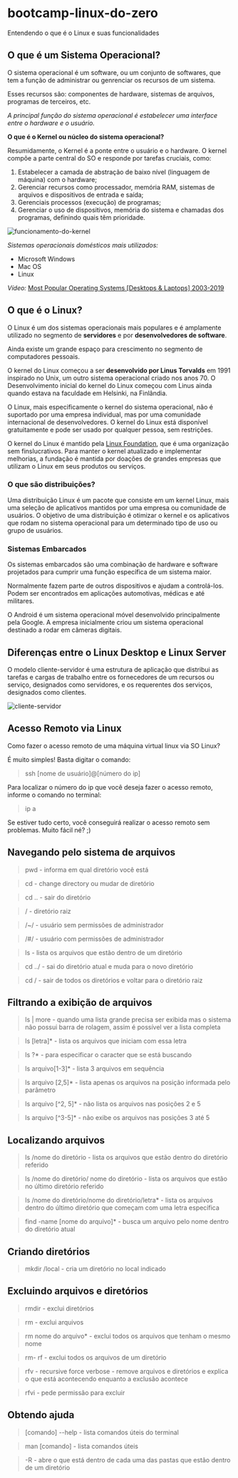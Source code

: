 # bootcamp-linux-do-zero
Entendendo o que é o Linux e suas funcionalidades

## O que é um Sistema Operacional?

O sistema operacional é um software, ou um conjunto de softwares, que tem a função de administrar ou genrenciar os recursos de um sistema. 

Esses recursos são: componentes de hardware, sistemas de arquivos, programas de terceiros, etc. 

_A principal função do sistema operacional é estabelecer uma interface entre o hardware e o usuário._

**O que é o Kernel ou núcleo do sistema operacional?**

Resumidamente, o Kernel é a ponte entre o usuário e o hardware. O kernel compõe a parte central do SO e responde por tarefas cruciais, como:

1. Estabelecer a camada de abstração de baixo nível (linguagem de máquina) com o hardware;
2. Gerenciar recursos como processador, memória RAM, sistemas de arquivos e dispositivos de entrada e saída;
3. Gerenciais processos (execução) de programas;
4. Gerenciar o uso de dispositivos, memória do sistema e chamadas dos programas, definindo quais têm prioridade.

![funcionamento-do-kernel](CPU.png)

_Sistemas operacionais domésticos mais utilizados:_
* Microsoft Windows
* Mac OS
* Linux

_Vídeo:_ [Most Popular Operating Systems [Desktops & Laptops] 2003-2019](https://youtu.be/eJuvKn5j_kE)

## O que é o Linux?

O Linux é um dos sistemas operacionais mais populares e é amplamente utilizado no segmento de __servidores__ e por __desenvolvedores de software__. 

Ainda existe um grande espaço para crescimento no segmento de computadores pessoais.

O kernel do Linux começou a ser __desenvolvido por Linus Torvalds__ em 1991 inspirado no Unix, um outro sistema operacional criado nos anos 70. O Desenvolvimento inicial do kernel do Linux começou com Linus ainda quando estava na faculdade em Helsinki, na Finlândia. 

O Linux, mais especificamente o kernel do sistema operacional, não é suportado por uma empresa individual, mas por uma comunidade internacional de desenvolvedores. O kernel do Linux está disponível gratuitamente e pode ser usado por qualquer pessoa, sem restrições.

O kernel do Linux é mantido pela [Linux Foundation](https://linuxfoundation.org/), que é uma organização sem finslucrativos. Para manter o kernel atualizado e implementar melhorias, a fundação é mantida por doações de grandes empresas que utilizam o Linux em seus produtos ou serviços.

### __O que são distribuições?__

Uma distribuição Linux é um pacote que consiste em um kernel Linux, mais uma seleção de aplicativos mantidos por uma empresa ou comunidade de usuários. O objetivo de uma distribuição é otimizar o kernel e os aplicativos que rodam no sistema operacional para um determinado tipo de uso ou grupo de usuários.

### __Sistemas Embarcados__

Os sistemas embarcados são uma combinação de hardware e software projetados para cumprir uma função específica de um sistema maior. 

Normalmente fazem parte de outros dispositivos e ajudam a controlá-los. Podem ser encontrados em aplicações automotivas, médicas e até militares.

O Android é um sistema operacional móvel desenvolvido principalmente pela Google. A empresa inicialmente criou um sistema operacional destinado a rodar em câmeras digitais. 

## Diferenças entre o Linux Desktop e Linux Server

O modelo cliente-servidor é uma estrutura de aplicação que distribui as tarefas e cargas de trabalho entre os fornecedores de um recursos ou serviço, designados como servidores, e os requerentes dos serviços, designados como clientes.

![cliente-servidor](cliente-servidor.png)

## Acesso Remoto via Linux

Como fazer o acesso remoto de uma máquina virtual linux via SO Linux?

É muito simples! Basta digitar o comando:

> ssh [nome de usuário]@[número do ip]

Para localizar o número do ip que você deseja fazer o acesso remoto, informe o comando no terminal:

> ip a

Se estiver tudo certo, você conseguirá realizar o acesso remoto sem problemas. Muito fácil né? ;)

## Navegando pelo sistema de arquivos

> pwd - informa em qual diretório você está

> cd - change directory ou mudar de diretório

> cd .. - sair do diretório

> / - diretório raiz

> /~/ - usuário sem permissões de administrador

> /#/ - usuário com permissões de administrador

> ls - lista os arquivos que estão dentro de um diretório

> cd ../ - sai do diretório atual e muda para o novo diretório

> cd / - sair de todos os diretórios e voltar para o diretório raiz

## Filtrando a exibição de arquivos

> ls | more - quando uma lista grande precisa ser exibida mas o sistema não possui barra de rolagem, assim é possível ver a lista completa

> ls [letra]* - lista os arquivos que iniciam com essa letra

> ls ?* - para especificar o caracter que se está buscando

> ls arquivo[1-3]* - lista 3 arquivos em sequência

> ls arquivo [2,5]* - lista apenas os arquivos na posição informada pelo parâmetro

> ls arquivo [^2, 5]* - não lista os arquivos nas posições 2 e 5

> ls arquivo [^3-5]* - não exibe os arquivos nas posições 3 até 5

## Localizando arquivos


> ls /nome do diretório - lista os arquivos que estão dentro do diretório referido

> ls /nome do diretório/ nome do diretório - lista os arquivos que estão no último diretório referido 

> ls /nome do diretório/nome do diretório/letra* - lista os arquivos dentro do último diretório que começam com uma letra específica

> find -name [nome do arquivo]* - busca um arquivo pelo nome dentro do diretório atual

## Criando diretórios

> mkdir /local - cria um diretório no local indicado
 
## Excluindo arquivos e diretórios

> rmdir - exclui diretórios

> rm - exclui arquivos

> rm nome do arquivo* - exclui todos os arquivos que tenham o mesmo nome 

> rm- rf - exclui todos os arquivos de um diretório

> rfv - recursive force verbose - remove arquivos e diretórios e explica o que está acontecendo enquanto a exclusão acontece

> rfvi - pede permissão para excluir

## Obtendo ajuda

> [comando] --help - lista comandos úteis do terminal

> man [comando] - lista comandos úteis

> -R - abre o que está dentro de cada uma das pastas que estão dentro de um diretório

